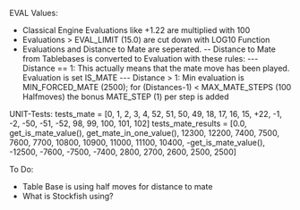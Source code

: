 EVAL Values:

- Classical Engine Evaluations like +1.22 are multiplied with 100
- Evaluations > EVAL_LIMIT (15.0) are cut down with LOG10 Function
- Evaluations and Distance to Mate are seperated.
-- Distance to Mate from Tablebases is converted to Evaluation with these rules:
--- Distance == 1: This actually means that the mate move has been played. Evaluation is set IS_MATE
--- Distance > 1: Min evaluation is MIN_FORCED_MATE (2500); for (Distances-1) < MAX_MATE_STEPS (100 Halfmoves) the bonus MATE_STEP (1) per step is added 

UNIT-Tests:
    tests_mate = [0, 1, 2, 3, 4, 52, 51, 50, 49, 18, 17, 16, 15, +22, -1, -2, -50, -51, -52, 98, 99, 100, 101, 102]
    tests_mate_results = [0.0, get_is_mate_value(), get_mate_in_one_value(), 12300, 12200, 7400, 7500, 7600, 7700, 10800, 10900, 11000, 11100, 10400, -get_is_mate_value(), -12500, -7600, -7500, -7400, 2800, 2700, 2600, 2500, 2500]


To Do: 
- Table Base is using half moves for distance to mate
- What is Stockfish using?